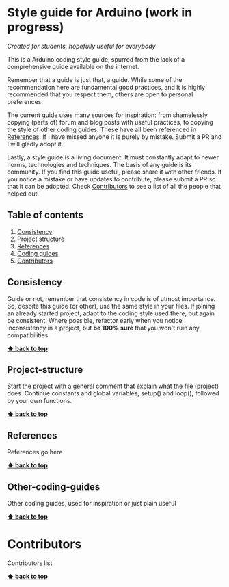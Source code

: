 # Style guide for Arduino (work in progress)
*Created for students, hopefully useful for everybody*

This is a Arduino coding style guide, spurred from the lack of a comprehensive guide available on the internet. 

Remember that a guide is just that, a guide. While some of the recommendation here are fundamental good practices, and it is highly recommended that you respect them, others are open to personal preferences. 

The current guide uses many sources for inspiration: from shamelessly copying (parts of) forum and blog posts with useful practices, to copying the style of other coding guides. These have all been referenced in [References](#references). If I have missed anyone it is purely by mistake. Submit a PR and I will gladly adopt it.

Lastly, a style guide is a living document. It must constantly adapt to newer norms, technologies and techniques. The basis of any guide is its community. If you find this guide useful, please share it with other friends. If you notice a mistake or have updates to contribute, please submit a PR so that it can be adopted.
Check [Contributors](#contributors) to see a list of all the people that helped out.

## Table of contents
1. [Consistency](#consistency)
1. [Project structure](#project-structure)
1. [References](#references)
1. [Coding guides](#coding_guides)
1. [Contributors](#contributors)

## Consistency
Guide or not, remember that consistency in code is of utmost importance. So, despite this guide (or other), use the same style in your files. If joining an already started project, adapt to the coding style used there, but again be consistent. Where possible, refactor early when you notice inconsistency in a project, but **be 100% sure** that you won't ruin any compatibilities.

**[⬆ back to top](#table-of-contents)**

## Project-structure
Start the project with a general comment that explain what the file (project) does.
Continue constants and global variables, setup() and loop(), followed by your own functions.

**[⬆ back to top](#table-of-contents)**

## References
References go here

**[⬆ back to top](#table-of-contents)**

## Other-coding-guides
Other coding guides, used for inspiration or just plain useful

**[⬆ back to top](#table-of-contents)**

# Contributors
Contributors list

**[⬆ back to top](#table-of-contents)**